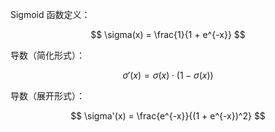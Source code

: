 Sigmoid 函数定义：

$$
\sigma(x) = \frac{1}{1 + e^{-x}}
$$

导数（简化形式）：

$$
\sigma'(x) = \sigma(x) \cdot \big(1 - \sigma(x)\big)
$$

导数（展开形式）：

$$
\sigma'(x) = \frac{e^{-x}}{(1 + e^{-x})^2}
$$
